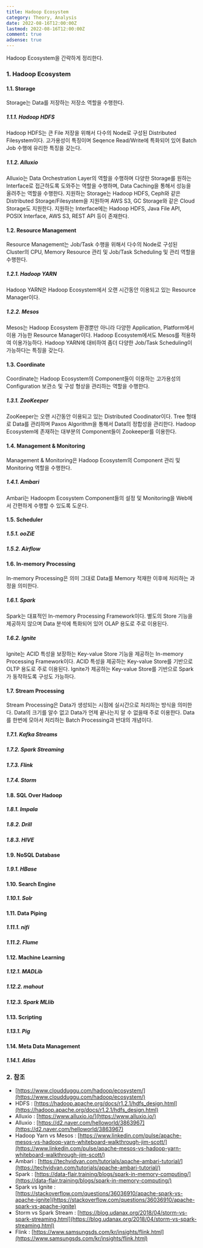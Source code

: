```yaml
---
title: Hadoop Ecosystem
category: Theory, Analysis
date: 2022-08-16T12:00:00Z
lastmod: 2022-08-16T12:00:00Z
comment: true
adsense: true
---
```


Hadoop Ecosystem을 간략하게 정리한다.

### 1. Hadoop Ecosystem

#### 1.1. Storage

Storage는 Data를 저장하는 저장소 역할을 수행한다.

##### 1.1.1. Hadoop HDFS

Hadoop HDFS는 큰 File 저장을 위해서 다수의 Node로 구성된 Distributed Filesystem이다. 고가용성이 특징이며 Seqence Read/Write에 특화되어 있어 Batch Job 수행에 유리한 특징을 갖는다.

##### 1.1.2. Alluxio

Alluxio는 Data Orchestration Layer의 역할을 수행하며 다양한 Storage를 원하는 Interface로 접근하도록 도와주는 역할을 수행하며, Data Caching을 통해서 성능을 올려주는 역할을 수행한다. 지원하는 Storage는 Hadoop HDFS, Ceph와 같은 Distributed Storage/Filesystem을 지원하며 AWS S3, GC Storage와 같은 Cloud Storage도 지원한다. 지원하는 Interface에는 Hadoop HDFS, Java File API, POSIX Interface, AWS S3, REST API 등이 존재한다.

#### 1.2. Resource Management

Resource Management는 Job/Task 수행을 위해서 다수의 Node로 구성된 Cluster의 CPU, Memory Resource 관리 및 Job/Task Scheduling 및 관리 역할을 수행한다.

##### 1.2.1. Hadoop YARN

Hadoop YARN은 Hadoop Ecosystem에서 오랜 시간동안 이용되고 있는 Resource Manager이다.

##### 1.2.2. Mesos

Mesos는 Hadoop Ecosystem 환경뿐만 아니라 다양한 Application, Platform에서 이용 가능한 Resource Manager이다. Hadoop Ecosystem에서도 Mesos를 적용하여 이용가능하다. Hadoop YARN에 대비하여 좀더 다양한 Job/Task Scheduling이 가능하다는 특징을 갖는다.

#### 1.3. Coordinate

Coordinate는 Hadoop Ecosystem의 Component들이 이용하는 고가용성의 Configuration 보관소 및 구성 형상을 관리하는 역할을 수행한다.

##### 1.3.1. ZooKeeper

ZooKeeper는 오랜 시간동안 이용되고 있는 Distributed Coodinator이다. Tree 형태로 Data를 관리하며 Paxos Algorithm을 통해서 Data의 정합성을 관리한다. Hadoop Ecosystem에 존재하는 대부분의 Component들이 Zookeeper를 이용한다.

#### 1.4. Management & Monitoring

Management & Monitoring은 Hadoop Ecosystem의 Component 관리 및 Monitoring 역할을 수행한다.

##### 1.4.1. Ambari

Ambari는 Hadoopm Ecosystem Component들의 설정 및 Monitoring을 Web에서 간편하게 수행할 수 있도록 도운다.

#### 1.5. Scheduler

##### 1.5.1. ooZiE

##### 1.5.2. Airflow

#### 1.6. In-memory Processing

In-memory Processing은 의미 그대로 Data를 Memory 적재한 이후에 처리하는 과정을 의미한다.

##### 1.6.1. Spark

Spark는 대표적인 In-memory Processing Framework이다. 별도의 Store 기능을 제공하지 않으며 Data 분석에 특화되어 있어 OLAP 용도로 주로 이용된다.

##### 1.6.2. Ignite

Ignite는 ACID 특성을 보장하는 Key-value Store 기능을 제공하는 In-memory Processing Framework이다. ACID 특성을 제공하는 Key-value Store를 기반으로 OLTP 용도로 주로 이용된다. Ignite가 제공하는 Key-value Store를 기반으로 Spark가 동작하도록 구성도 가능하다.

#### 1.7. Stream Processing

Stream Processing은 Data가 생성되는 시점에 실시간으로 처리하는 방식을 의미한다. Data의 크기를 알수 없고 Data가 언제 끝나는지 알 수 없을때 주로 이용한다. Data를 한번에 모아서 처리하는 Batch Processing과 반대의 개념이다.

##### 1.7.1. Kafka Streams

##### 1.7.2. Spark Streaming

##### 1.7.3. Flink

##### 1.7.4. Storm

#### 1.8. SQL Over Hadoop

##### 1.8.1. Impala

##### 1.8.2. Drill

##### 1.8.3. HIVE

#### 1.9. NoSQL Database

##### 1.9.1. HBase

#### 1.10. Search Engine

##### 1.10.1. Solr

#### 1.11. Data Piping

##### 1.11.1. nifi

##### 1.11.2. Flume

#### 1.12. Machine Learning

##### 1.12.1. MADLib

##### 1.12.2. mahout

##### 1.12.3. Spark MLlib

#### 1.13. Scripting

##### 1.13.1. Pig

#### 1.14. Meta Data Management

##### 1.14.1. Atlas

### 2. 참조

* [https://www.cloudduggu.com/hadoop/ecosystem/](https://www.cloudduggu.com/hadoop/ecosystem/)
* HDFS : [https://hadoop.apache.org/docs/r1.2.1/hdfs_design.html](https://hadoop.apache.org/docs/r1.2.1/hdfs_design.html)
* Alluxio : [https://www.alluxio.io/](https://www.alluxio.io/)
* Alluxio : [https://d2.naver.com/helloworld/3863967](https://d2.naver.com/helloworld/3863967)
* Hadoop Yarn vs Mesos : [https://www.linkedin.com/pulse/apache-mesos-vs-hadoop-yarn-whiteboard-walkthrough-jim-scott/](https://www.linkedin.com/pulse/apache-mesos-vs-hadoop-yarn-whiteboard-walkthrough-jim-scott/)
* Ambari : [https://techvidvan.com/tutorials/apache-ambari-tutorial/](https://techvidvan.com/tutorials/apache-ambari-tutorial/)
* Spark : [https://data-flair.training/blogs/spark-in-memory-computing/](https://data-flair.training/blogs/spark-in-memory-computing/)
* Spark vs Ignite : [https://stackoverflow.com/questions/36036910/apache-spark-vs-apache-ignite](https://stackoverflow.com/questions/36036910/apache-spark-vs-apache-ignite)
* Storm vs Spark Stream : [https://blog.udanax.org/2018/04/storm-vs-spark-streaming.html](https://blog.udanax.org/2018/04/storm-vs-spark-streaming.html)
* Flink : [https://www.samsungsds.com/kr/insights/flink.html](https://www.samsungsds.com/kr/insights/flink.html)